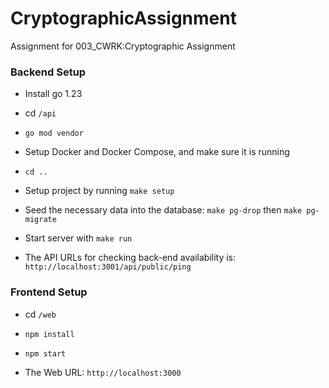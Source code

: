 # CryptographicAssignment

Assignment for 003_CWRK:Cryptographic Assignment

### Backend Setup

- Install go 1.23

- cd `/api`

- `go mod vendor`

- Setup Docker and Docker Compose, and make sure it is running

- `cd ..`

- Setup project by running `make setup`

- Seed the necessary data into the database: `make pg-drop` then `make pg-migrate`

- Start server with `make run`

- The API URLs for checking back-end availability is: `http://localhost:3001/api/public/ping`

### Frontend Setup

- cd `/web`

- `npm install`

- `npm start`

- The Web URL: `http://localhost:3000`
